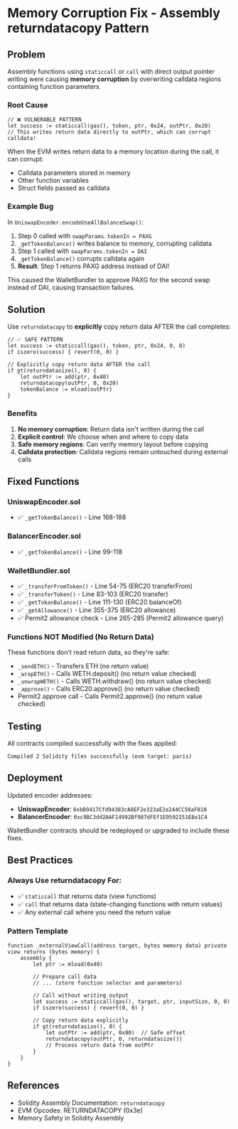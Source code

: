 # Memory Corruption Fix - Assembly returndatacopy Pattern

## Problem

Assembly functions using `staticcall` or `call` with direct output pointer writing were causing **memory corruption** by overwriting calldata regions containing function parameters.

### Root Cause

```solidity
// ❌ VULNERABLE PATTERN
let success := staticcall(gas(), token, ptr, 0x24, outPtr, 0x20)
// This writes return data directly to outPtr, which can corrupt calldata!
```

When the EVM writes return data to a memory location during the call, it can corrupt:
- Calldata parameters stored in memory
- Other function variables
- Struct fields passed as calldata

### Example Bug

In `UniswapEncoder.encodeUseAllBalanceSwap()`:
1. Step 0 called with `swapParams.tokenIn = PAXG`
2. `_getTokenBalance()` writes balance to memory, corrupting calldata
3. Step 1 called with `swapParams.tokenIn = DAI`
4. `_getTokenBalance()` corrupts calldata again
5. **Result**: Step 1 returns PAXG address instead of DAI!

This caused the WalletBundler to approve PAXG for the second swap instead of DAI, causing transaction failures.

## Solution

Use `returndatacopy` to **explicitly** copy return data AFTER the call completes:

```solidity
// ✅ SAFE PATTERN
let success := staticcall(gas(), token, ptr, 0x24, 0, 0)
if iszero(success) { revert(0, 0) }

// Explicitly copy return data AFTER the call
if gt(returndatasize(), 0) {
    let outPtr := add(ptr, 0x40)
    returndatacopy(outPtr, 0, 0x20)
    tokenBalance := mload(outPtr)
}
```

### Benefits

1. **No memory corruption**: Return data isn't written during the call
2. **Explicit control**: We choose when and where to copy data
3. **Safe memory regions**: Can verify memory layout before copying
4. **Calldata protection**: Calldata regions remain untouched during external calls

## Fixed Functions

### UniswapEncoder.sol
- ✅ `_getTokenBalance()` - Line 168-188

### BalancerEncoder.sol
- ✅ `_getTokenBalance()` - Line 99-118

### WalletBundler.sol
- ✅ `_transferFromToken()` - Line 54-75 (ERC20 transferFrom)
- ✅ `_transferToken()` - Line 83-103 (ERC20 transfer)
- ✅ `_getTokenBalance()` - Line 111-130 (ERC20 balanceOf)
- ✅ `_getAllowance()` - Line 355-375 (ERC20 allowance)
- ✅ Permit2 allowance check - Line 265-285 (Permit2 allowance query)

### Functions NOT Modified (No Return Data)

These functions don't read return data, so they're safe:
- `_sendETH()` - Transfers ETH (no return value)
- `_wrapETH()` - Calls WETH.deposit() (no return value checked)
- `_unwrapWETH()` - Calls WETH.withdraw() (no return value checked)
- `_approve()` - Calls ERC20.approve() (no return value checked)
- Permit2 approve call - Calls Permit2.approve() (no return value checked)

## Testing

All contracts compiled successfully with the fixes applied:
```
Compiled 2 Solidity files successfully (evm target: paris)
```

## Deployment

Updated encoder addresses:
- **UniswapEncoder**: `0xbB9417Cfd94383cA8EF2e323aE2e244CC58aF010`
- **BalancerEncoder**: `0xc9BC3dd2AAF14992Bf987dFEf1E9592151E8e1C4`

WalletBundler contracts should be redeployed or upgraded to include these fixes.

## Best Practices

### Always Use returndatacopy For:
- ✅ `staticcall` that returns data (view functions)
- ✅ `call` that returns data (state-changing functions with return values)
- ✅ Any external call where you need the return value

### Pattern Template

```solidity
function _externalViewCall(address target, bytes memory data) private view returns (bytes memory) {
    assembly {
        let ptr := mload(0x40)

        // Prepare call data
        // ... (store function selector and parameters)

        // Call without writing output
        let success := staticcall(gas(), target, ptr, inputSize, 0, 0)
        if iszero(success) { revert(0, 0) }

        // Copy return data explicitly
        if gt(returndatasize(), 0) {
            let outPtr := add(ptr, 0x80)  // Safe offset
            returndatacopy(outPtr, 0, returndatasize())
            // Process return data from outPtr
        }
    }
}
```

## References

- Solidity Assembly Documentation: `returndatacopy`
- EVM Opcodes: RETURNDATACOPY (0x3e)
- Memory Safety in Solidity Assembly
